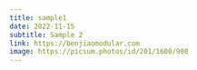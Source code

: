 ```yaml
---
title: sample1
date: 2022-11-15
subtitle: Sample 2
link: https://benjiaomodular.com
image: https://picsum.photos/id/201/1600/900
---
```


